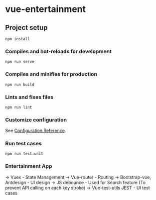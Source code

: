 # vue-entertainment

## Project setup
```
npm install
```

### Compiles and hot-reloads for development
```
npm run serve
```

### Compiles and minifies for production
```
npm run build
```

### Lints and fixes files
```
npm run lint
```

### Customize configuration
See [Configuration Reference](https://cli.vuejs.org/config/).


### Run test cases
```
npm run test:unit
```

### Entertainment App
-> Vuex - State Management
-> Vue-router - Routing
-> Bootstrap-vue, Antdesign - UI design
-> JS debounce - Used for Search feature (To prevent API calling on each key stroke)
-> Vue-test-utils JEST - UI test cases
